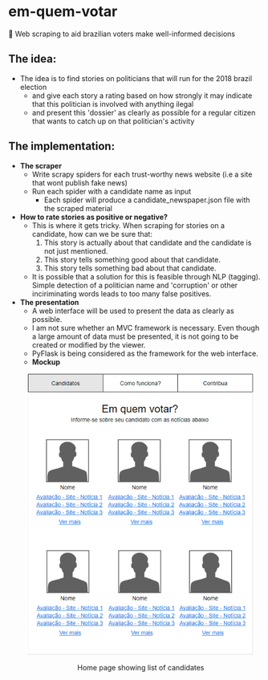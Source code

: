 # em-quem-votar
🔎 Web scraping to aid brazilian voters make well-informed decisions

## The idea:
- The idea is to find stories on politicians that will run for the 2018 brazil election
  - and give each story a rating based on how strongly it may indicate that this politician is involved with anything ilegal
  - and present this 'dossier' as clearly as possible for a regular citizen that wants to catch up on that politician's activity
## The implementation:
- **The scraper**
  - Write scrapy spiders for each trust-worthy news website (i.e a site that wont publish fake news)
  - Run each spider with a candidate name as input
    - Each spider will produce a candidate_newspaper.json file with the scraped material
- **How to rate stories as positive or negative?**
  - This is where it gets tricky. When scraping for stories on a candidate, how can we be sure that:
    1. This story is actually about that candidate and the candidate is not just mentioned.
    2. This story tells something good about that candidate.
    3. This story tells something bad about that candidate.
  - It is possible that a solution for this is feasible through NLP (tagging). Simple detection of a politician name and 'corruption' or other inciriminating words leads to too many false positives.
- **The presentation**
  - A web interface will be used to present the data as clearly as possible.
  - I am not sure whether an MVC framework is necessary. Even though a large amount of data must be presented, it is not going to be created or modified by the viewer.
  - PyFlask is being considered as the framework for the web interface.
  - **Mockup**
  <p align="center"><img src="mockup.png" width="450px"/></p>
  <p align="center">Home page showing list of candidates</p>
